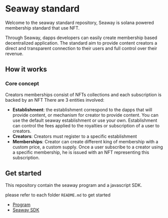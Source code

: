# Seaway standard

Welcome to the seaway standard repository, Seaway is solana powered membership standard that use NFT.

Through Seaway, dapps developers can easily create membership based decentralized application. The standard aim to provide content creators a direct and transparent connection to their users and full control over their revenue.


## How it works

### Core concept

Creators memberships consist of NFTs collections and each subscription is backed by an NFT
There are 3 entities involved:
- **Establishment**: the establishment correspond to the dapps that will provide content, or mechanism for creator to provide content. You can use the default seaway establishment or use your own. Establishment can control the fees applied to the royalties or subscription of a user to creators.
- **Creators**: Creators must register to a specific establishment
- **Memberships**: Creator can create different king of membership with a custom price, a custom supply. Once a user subscribe to a creator using a specific membership, he is issued with an NFT representing this subscription.

## Get started

This repository contain the seaway program and a javascript SDK.

please refer to each folder `README.md` to get started

- [Program](./program/)
- [Seaway SDK](./sdk/)

